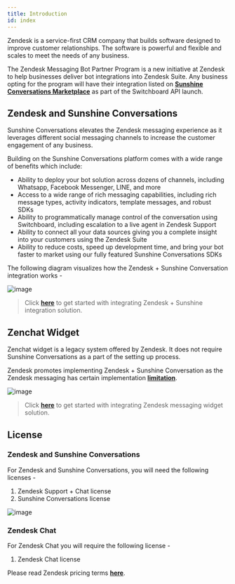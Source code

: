 ```yaml
---
title: Introduction
id: index
---
```


Zendesk is a service-first CRM company that builds software designed to improve customer relationships. The software is powerful and flexible and scales to meet the needs of any business.

The Zendesk Messaging Bot Partner Program is a new initiative at Zendesk to help businesses deliver bot integrations into Zendesk Suite. Any business opting for the program will have their integration listed on [**Sunshine Conversations Marketplace**](https://app.smooch.io/integrations/) as part of the Switchboard API launch.

## Zendesk and Sunshine Conversations

Sunshine Conversations elevates the Zendesk messaging experience as it leverages different social messaging channels to increase the customer engagement of any business.

Building on the Sunshine Conversations platform comes with a wide range of benefits which include:
- Ability to deploy your bot solution across dozens of channels, including Whatsapp, Facebook Messenger, LINE, and more
- Access to a wide range of rich messaging capabilities, including rich message types, activity indicators, template messages, and robust SDKs
- Ability to programmatically manage control of the conversation using Switchboard, including escalation to a live agent in Zendesk Support
- Ability to connect all your data sources giving you a complete insight into your customers using the Zendesk Suite
- Ability to reduce costs, speed up development time, and bring your bot faster to market using our fully featured Sunshine Conversations SDKs

The following diagram visualizes how the Zendesk + Sunshine Conversation integration works - 

![image](https://user-images.githubusercontent.com/75118325/119143694-89207100-ba65-11eb-8803-3d710713e1fe.png)

> Click [**here**](https://docs.haptik.ai/zendesk/sunshine) to get started with integrating Zendesk + Sunshine integration solution.

## Zenchat Widget

Zenchat widget is a legacy system offered by Zendesk. It does not require Sunshine Conversations as a part of the setting up process.

Zendesk promotes implementing Zendesk + Sunshine Conversation as the Zendesk messaging has certain implementation [**limitation**](https://support.zendesk.com/hc/en-us/articles/1500000106442).

![image](https://user-images.githubusercontent.com/75118325/119143742-98072380-ba65-11eb-8601-8345161c6fa7.png)

> Click [**here**](https://docs.haptik.ai/zendesk/zenchat) to get started with integrating Zendesk messaging widget solution.

## License

### **Zendesk and Sunshine Conversations**

For Zendesk and Sunshine Conversations, you will need the following licenses - 

1. Zendesk Support + Chat license
2. Sunshine Conversations license

![image](https://user-images.githubusercontent.com/75118325/119143529-537b8800-ba65-11eb-962a-2519d14277f5.png)

### Zendesk Chat

For Zendesk Chat you will require the following license - 

1. Zendesk Chat license

Please read Zendesk pricing terms [**here**](https://www.zendesk.com/pricing/support/).

